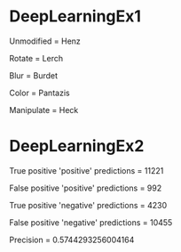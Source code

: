 # DeepLearningEx1

Unmodified = Henz

Rotate = Lerch

Blur = Burdet

Color = Pantazis

Manipulate = Heck

# DeepLearningEx2
True positive 'positive' predictions = 11221

False positive 'positive' predictions = 992

True positive 'negative' predictions = 4230

False positive 'negative' predictions = 10455

Precision = 0.5744293256004164
